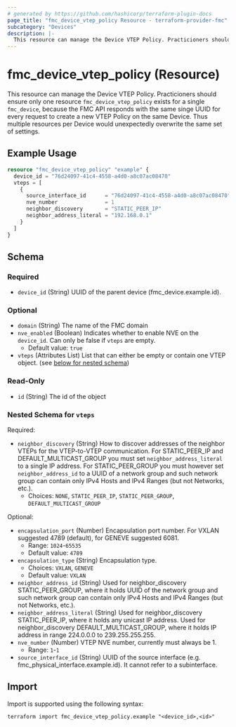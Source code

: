 ```yaml
---
# generated by https://github.com/hashicorp/terraform-plugin-docs
page_title: "fmc_device_vtep_policy Resource - terraform-provider-fmc"
subcategory: "Devices"
description: |-
  This resource can manage the Device VTEP Policy. Practicioners should ensure only one resource fmc_device_vtep_policy exists for a single fmc_device, because the FMC API responds with the same singe UUID for every request to create a new VTEP Policy on the same Device. Thus multiple resources per Device would unexpectedly overwrite the same set of settings.
---
```


# fmc_device_vtep_policy (Resource)

This resource can manage the Device VTEP Policy. Practicioners should ensure only one resource `fmc_device_vtep_policy` exists for a single `fmc_device`, because the FMC API responds with the same singe UUID for every request to create a new VTEP Policy on the same Device. Thus multiple resources per Device would unexpectedly overwrite the same set of settings.

## Example Usage

```terraform
resource "fmc_device_vtep_policy" "example" {
  device_id = "76d24097-41c4-4558-a4d0-a8c07ac08470"
  vteps = [
    {
      source_interface_id      = "76d24097-41c4-4558-a4d0-a8c07ac08470"
      nve_number               = 1
      neighbor_discovery       = "STATIC_PEER_IP"
      neighbor_address_literal = "192.168.0.1"
    }
  ]
}
```

<!-- schema generated by tfplugindocs -->
## Schema

### Required

- `device_id` (String) UUID of the parent device (fmc_device.example.id).

### Optional

- `domain` (String) The name of the FMC domain
- `nve_enabled` (Boolean) Indicates whether to enable NVE on the `device_id`. Can only be false if `vteps` are empty.
  - Default value: `true`
- `vteps` (Attributes List) List that can either be empty or contain one VTEP object. (see [below for nested schema](#nestedatt--vteps))

### Read-Only

- `id` (String) The id of the object

<a id="nestedatt--vteps"></a>
### Nested Schema for `vteps`

Required:

- `neighbor_discovery` (String) How to discover addresses of the neighbor VTEPs for the VTEP-to-VTEP communication. For STATIC_PEER_IP and DEFAULT_MULTICAST_GROUP you must set `neighbor_address_literal` to a single IP address. For STATIC_PEER_GROUP you must however set `neighbor_address_id` to a UUID of a network group and such network group can contain only IPv4 Hosts and IPv4 Ranges (but not Networks, etc.).
  - Choices: `NONE`, `STATIC_PEER_IP`, `STATIC_PEER_GROUP`, `DEFAULT_MULTICAST_GROUP`

Optional:

- `encapsulation_port` (Number) Encapsulation port number. For VXLAN suggested 4789 (default), for GENEVE suggested 6081.
  - Range: `1024`-`65535`
  - Default value: `4789`
- `encapsulation_type` (String) Encapsulation type.
  - Choices: `VXLAN`, `GENEVE`
  - Default value: `VXLAN`
- `neighbor_address_id` (String) Used for neighbor_discovery STATIC_PEER_GROUP, where it holds UUID of the network group and such network group can contain only IPv4 Hosts and IPv4 Ranges (but not Networks, etc.).
- `neighbor_address_literal` (String) Used for neighbor_discovery STATIC_PEER_IP, where it holds any unicast IP address. Used for neighbor_discovery DEFAULT_MULTICAST_GROUP, where it holds IP address in range 224.0.0.0 to 239.255.255.255.
- `nve_number` (Number) VTEP NVE number, currently must always be 1.
  - Range: `1`-`1`
- `source_interface_id` (String) UUID of the source interface (e.g. fmc_physical_interface.example.id). It cannot refer to a subinterface.

## Import

Import is supported using the following syntax:

```shell
terraform import fmc_device_vtep_policy.example "<device_id>,<id>"
```

